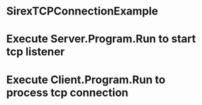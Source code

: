 # SirexTCPConnectionExample
# Execute Server.Program.Run to start tcp listener
# Execute Client.Program.Run to process tcp connection
